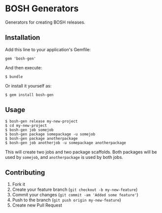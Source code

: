 # BOSH Generators

Generators for creating BOSH releases.

## Installation

Add this line to your application's Gemfile:

    gem 'bosh-gen'

And then execute:

    $ bundle

Or install it yourself as:

    $ gem install bosh-gen

## Usage

    $ bosh-gen release my-new-project
    $ cd my-new-project
    $ bosh-gen job somejob
    $ bosh-gen package somepackage -u somejob
    $ bosh-gen package anotherpackage
    $ bosh-gen job anotherjob -u somepackage anotherpackage

This will create two jobs and two package scaffolds. Both packages will be used by `somejob`, and `anotherpackage` is used by both jobs.

## Contributing

1. Fork it
2. Create your feature branch (`git checkout -b my-new-feature`)
3. Commit your changes (`git commit -am 'Added some feature'`)
4. Push to the branch (`git push origin my-new-feature`)
5. Create new Pull Request
